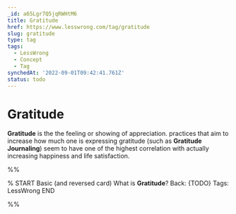 ```yaml
---
_id: a65Lgr7Q5jqRWHtM6
title: Gratitude
href: https://www.lesswrong.com/tag/gratitude
slug: gratitude
type: tag
tags:
  - LessWrong
  - Concept
  - Tag
synchedAt: '2022-09-01T09:42:41.761Z'
status: todo
---
```


# Gratitude

**Gratitude** is the the feeling or showing of appreciation. practices that aim to increase how much one is expressing gratitude (such as **Gratitude Journaling**) seem to have one of the highest correlation with actually increasing happiness and life satisfaction.


%%

% START
Basic (and reversed card)
What is **Gratitude**?
Back: {TODO}
Tags: LessWrong
END

%%
	
